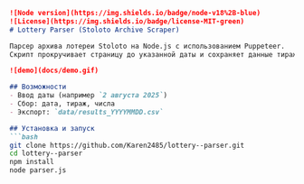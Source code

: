 ```markdown
![Node version](https://img.shields.io/badge/node-v18%2B-blue)
![License](https://img.shields.io/badge/license-MIT-green)
# Lottery Parser (Stoloto Archive Scraper)

Парсер архива лотереи Stoloto на Node.js с использованием Puppeteer.  
Скрипт прокручивает страницу до указанной даты и сохраняет данные тиража в CSV.

![demo](docs/demo.gif)

## Возможности
- Ввод даты (например `2 августа 2025`)
- Сбор: дата, тираж, числа
- Экспорт: `data/results_YYYYMMDD.csv`

## Установка и запуск
```bash
git clone https://github.com/Karen2485/lottery--parser.git
cd lottery--parser
npm install
node parser.js